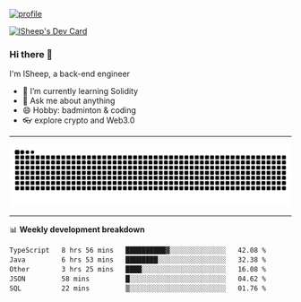 [![profile](https://user-images.githubusercontent.com/54968314/208005045-e4b42f3b-833d-4242-bfcc-e764865553a2.svg)](https://www.calligrapher.ai/)

<a href="https://app.daily.dev/linziyang1106"><img src="https://api.daily.dev/devcards/v2/i4Spwx5Skx5FpTqWcwoit.png?r=kgx&type=wide" width="652" alt="ISheep's Dev Card"/></a>

### Hi there 🐏

I'm ISheep, a back-end engineer

- 🔭 I’m currently learning Solidity
- 💬 Ask me about anything
- 😄 Hobby: badminton & coding
- 👓 explore crypto and Web3.0

-------

![](https://raw.githubusercontent.com/ISheepp/ISheepp/output/github-contribution-grid-snake.svg)

-------

📊 **Weekly development breakdown**
<!--START_SECTION:waka-->

```txt
TypeScript   8 hrs 56 mins   ██████████▓░░░░░░░░░░░░░░   42.08 %
Java         6 hrs 53 mins   ████████░░░░░░░░░░░░░░░░░   32.38 %
Other        3 hrs 25 mins   ████░░░░░░░░░░░░░░░░░░░░░   16.08 %
JSON         58 mins         █░░░░░░░░░░░░░░░░░░░░░░░░   04.62 %
SQL          22 mins         ▒░░░░░░░░░░░░░░░░░░░░░░░░   01.76 %
```

<!--END_SECTION:waka-->
